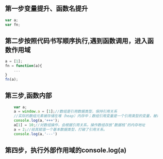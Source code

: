 
## 第一步变量提升、函数名提升
```js
var a;
var fn;
```

## 第二步按照代码书写顺序执行,遇到函数调用，进入函数作用域
```js
a = [1];
fn = function(a){
	...
}
fn(a);
```

## 第三步,函数内部
```js
	var a;
	a = window.a = [1];//数组是引用数据类型，保持引用关系
	//实际的数组元素被存储在堆（heap）内存中；数组引用变量是一个引用类型的变量，被存储在栈（stack）内存中
	console.log(a,'+++');
	a[1] = 10;//对数组操作，会根据引用关系，操作数组存放’数据栈‘的内存地址
	a = 2;//给其赋值一个基本数据类型，打破了引用关系。
	console.log(a,'---')
```

## 第四步，执行外部作用域的console.log(a)